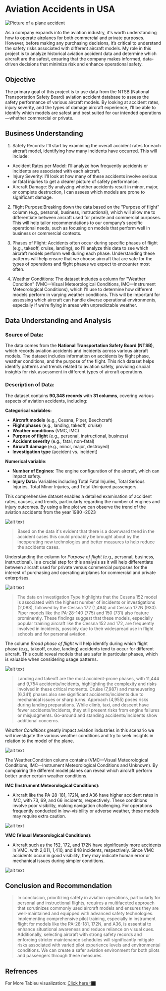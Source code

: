 # Aviation Accidents in USA 
![Picture of a plane accident](image/image-1.png)

As a company expands into the aviation industry, it's worth understanding how to operate airplanes for both commercial and private purposes. However, before making any purchasing decisions, it’s critical to understand the safety risks associated with different aircraft models. My role in this project is to analyze historical aviation accident data and determine which aircraft are the safest, ensuring that the company makes informed, data-driven decisions that minimize risk and enhance operational safety.

## Objective 

The primary goal of this project is to use data from the NTSB (National Transportation Safety Board) aviation accident database to assess the safety performance of various aircraft models. By looking at accident rates, injury severity, and the types of damage aircraft experience, I'll be able to identify which models are safest and best suited for our intended operations—whether commercial or private.

## Business Understanding

1. Safety Records: I'll start by examining the overall accident rates for each aircraft model, identifying how many incidents have occurred. This will include:

* Accident Rates per Model: I'll analyze how frequently accidents or incidents are associated with each aircraft.
* Injury Severity: I’ll look at how many of these accidents involve serious or fatal injuries to get a clearer picture of safety performance.
* Aircraft Damage: By analyzing whether accidents result in minor, major, or complete destruction, I can assess which models are prone to significant damage.
2. Flight Purpose:Breaking down the data based on the "Purpose of flight" column (e.g., personal, business, instructional), which will allow me to differentiate between aircraft used for private and commercial purposes. This will help tailor recommendations to our company’s specific operational needs, such as focusing on models that perform well in business or commercial contexts.

3. Phases of Flight: Accidents often occur during specific phases of flight (e.g., takeoff, cruise, landing), so I’ll analyze this data to see which aircraft models perform well during each phase. Understanding these patterns will help ensure that we choose aircraft that are safe for the types of operations and flight phases we expect to encounter most often.

4. Weather Conditions: The dataset includes a column for "Weather Condition" (VMC—Visual Meteorological Conditions, IMC—Instrument Meteorological Conditions), which I'll use to determine how different models perform in varying weather conditions. This will be important for assessing which aircraft can handle diverse operational environments, especially if we’re flying in areas with unpredictable weather.

## Data Understanding and Analysis

### Source of Data:
The data comes from the **National Transportation Safety Board (NTSB)**, which records aviation accidents and incidents across various aircraft models. The dataset includes information on accidents by flight phase, weather conditions, and the purpose of the flight. This rich dataset helps identify patterns and trends related to aviation safety, providing crucial insights for risk assessment in different types of aircraft operations.

### Description of Data:
The dataset contains **90,348 records** with **31 columns**, covering various aspects of aviation accidents, including:

**Categorical variables:**
- **Aircraft models** (e.g., Cessna, Piper, Beechcraft)
- **Flight phases** (e.g., landing, takeoff, cruise)
- **Weather conditions** (VMC, IMC)
- **Purpose of flight** (e.g., personal, instructional, business)
- **Accident severity** (e.g., fatal, non-fatal)
- **Aircraft damage** (e.g., minor, major, destroyed)
- **Investigation type** (accident vs. incident)

**Numerical variable:**

- **Number of Engines:** The engine configuration of the aircraft, which can impact safety.
- **Injury Data:** Variables including Total Fatal Injuries, Total Serious Injuries, Total Minor Injuries, and Total Uninjured passengers.

This comprehensive dataset enables a detailed examination of accident rates, causes, and trends, particularly regarding the number of engines and injury outcomes. By using a line plot we can observe the trend of the aviation accidents from the year 1980 -2023

![alt text](image/image-2.png)

> Based on the data it's evident that there is a downward trend in the accident cases this could probably be brought about by the incoperating new technologies and better measures to help reduce the accidents cases.

Understanding the column for *Purpose of flight* (e.g., personal, business, instructional). Is a crucial step for this analysis as it will help differentiate between aircraft used for private versus commercial purposes for the interest of purchasing and operating airplanes for commercial and private enterprises.

![alt text](image/image-3.png)

> The data on Investigation Type highlights that the Cessna 152 model is associated with the highest number of incidents or investigations (2,083), followed by the Cessna 172 (1,494) and Cessna 172N (930). Piper models like the PA-28-140 (775) and 150 (731) also feature prominently. These findings suggest that these models, especially popular training aircraft like the Cessna 152 and 172, are frequently involved in incidents, possibly due to their widespread use in flight schools and for personal aviation.

The column *Broad phase of flight* will help identify during which flight phase (e.g., takeoff, cruise, landing) accidents tend to occur for different aircraft. This could reveal models that are safer in particular phases, which is valuable when considering usage patterns.

![alt text](image/image.png)

> Landing and takeoff are the most accident-prone phases, with 11,444 and 9,754 accidents/incidents, highlighting the complexity and risks involved in these critical moments. Cruise (7,987) and maneuvering (6,341) phases also see significant accidents/incidents due to mechanical issues or sharp turns. Approach (4,955) poses risks during landing preparations. While climb, taxi, and descent have fewer accidents/incidents, they still present risks from engine failures or misjudgments. Go-around and standing accidents/incidents show additional concerns.

*Weather Conditions* greatly impact aviation industries in this scenario we will investigate the various weather conditions and try to seek insights in relation to the model of the plane.

![alt text](image/image-4.png)

The Weather.Condition column contains (VMC—Visual Meteorological Conditions, IMC—Instrument Meteorological Conditions and Unknown). By compairing the different model planes  can reveal which aircraft perform better under certain weather conditions.

**IMC (Instrument Meteorological Conditions):**

* Aircraft like the PA-28-181, 172N, and A36 have higher accident rates in IMC, with 73, 69, and 66 incidents, respectively. These conditions involve poor visibility, making navigation challenging. For operations frequently conducted in low-visibility or adverse weather, these models may require extra caution.

![alt text](image/image-5.png)

**VMC (Visual Meteorological Conditions):**

* Aircraft such as the 152, 172, and 172N have significantly more accidents in VMC, with 2,011, 1,410, and 848 incidents, respectively. Since VMC accidents occur in good visibility, they may indicate human error or mechanical issues during simpler conditions.

![alt text](image/image-6.png)

## Conclusion and Recommendation

> In conclusion, prioritizing safety in aviation operations, particularly for personal and instructional flights, requires a multifaceted approach that scrutinizes commonly used aircraft models and ensures they are well-maintained and equipped with advanced safety technologies. Implementing comprehensive pilot training, especially in instrument flight for models like the PA-28-181, 172N, and A36, is essential to enhance situational awareness and reduce reliance on visual cues. Additionally, selecting aircraft with strong safety records and enforcing stricter maintenance schedules will significantly mitigate risks associated with varied pilot experience levels and environmental conditions. We can create a safer aviation environment for both pilots and passengers through these measures.

## Refrences 
For More Tableu visualization: [Click here 👇🏿](https://public.tableau.com/app/profile/savins.nanyaemuny/viz/TableauVisualization_17272562742990/AviationAccidentsinUSA?publish=yes)















